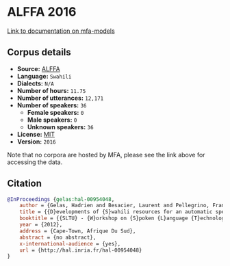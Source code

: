 
# ALFFA 2016

[Link to documentation on mfa-models](https://mfa-models.readthedocs.io/en/main/corpus/alffa_2016.html)

## Corpus details

- **Source:** [ALFFA](https://openslr.org/25/)
- **Language:** `Swahili`
- **Dialects:** `N/A`
- **Number of hours:** `11.75`
- **Number of utterances:** `12,171`
- **Number of speakers:** `36`
  - **Female speakers:** `0`
  - **Male speakers:** `0`
  - **Unknown speakers:** `36`
- **License:** [MIT](https://opensource.org/licenses/MIT)
- **Version:** `2016`

Note that no corpora are hosted by MFA, please see the link above for accessing the data.

## Citation

```bibtex
@InProceedings {gelas:hal-00954048,
	author = {Gelas, Hadrien and Besacier, Laurent and Pellegrino, Francois},
	title = {{D}evelopments of {S}wahili resources for an automatic speech recognition system},
	booktitle = {{SLTU} - {W}orkshop on {S}poken {L}anguage {T}echnologies for {U}nder-{R}esourced {L}anguages},
	year = {2012},
	address = {Cape-Town, Afrique Du Sud},
	abstract = {no abstract},
	x-international-audience = {yes},
	url = {http://hal.inria.fr/hal-00954048}
}
```
